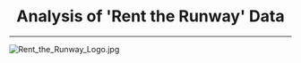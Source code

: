 # <center>Analysis of 'Rent the Runway' Data</center>
***
![Rent_the_Runway_Logo.jpg](pictures/Rent_the_Runway_Logo.jpg)

